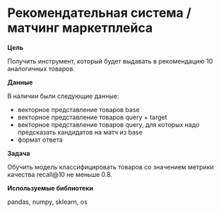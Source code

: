 # Рекомендательная система / матчинг маркетплейса

**Цель**

Получить инструмент, который будет выдавать в рекомендацию 10 аналогичных товаров.

**Данные**

В наличии были следующие данные:
- векторное представление товаров base
- векторное представление товаров query + target
- векторное представление товаров query, для которых надо предсказать кандидатов на матч из base
- формат ответа

**Задача**

Обучить модель классифицировать товаров со значением метрики качества recall@10 не меньше 0.8.

**Используемые библиотеки**

pandas, numpy, sklearn, os

